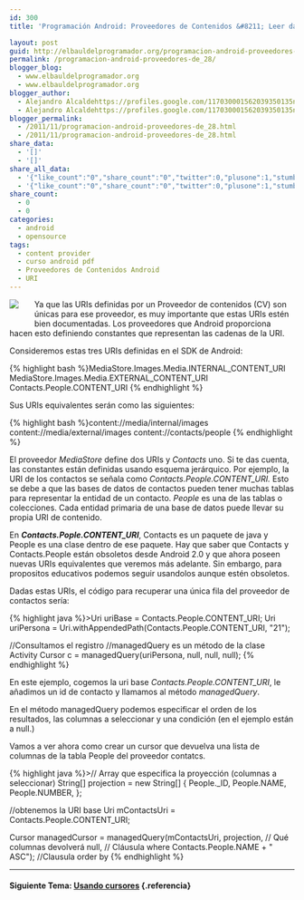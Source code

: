 ```yaml
---
id: 300
title: 'Programación Android: Proveedores de Contenidos &#8211; Leer datos mediante URIs'

layout: post
guid: http://elbauldelprogramador.org/programacion-android-proveedores-de-contenidos-leer-datos-mediante-uris/
permalink: /programacion-android-proveedores-de_28/
blogger_blog:
  - www.elbauldelprogramador.org
  - www.elbauldelprogramador.org
blogger_author:
  - Alejandro Alcaldehttps://profiles.google.com/117030001562039350135noreply@blogger.com
  - Alejandro Alcaldehttps://profiles.google.com/117030001562039350135noreply@blogger.com
blogger_permalink:
  - /2011/11/programacion-android-proveedores-de_28.html
  - /2011/11/programacion-android-proveedores-de_28.html
share_data:
  - '[]'
  - '[]'
share_all_data:
  - '{"like_count":"0","share_count":"0","twitter":0,"plusone":1,"stumble":0,"pinit":0,"count":1,"time":1333551781}'
  - '{"like_count":"0","share_count":"0","twitter":0,"plusone":1,"stumble":0,"pinit":0,"count":1,"time":1333551781}'
share_count:
  - 0
  - 0
categories:
  - android
  - opensource
tags:
  - content provider
  - curso android pdf
  - Proveedores de Contenidos Android
  - URI
---
```

<div class="separator" style="clear: both; text-align: center;">
  <a href="http://elbauldelprogramador.com/content/uploads/2013/07/iconoAndroid.png" imageanchor="1" style="clear:left; float:left;margin-right:1em; margin-bottom:1em"><img border="0" src="http://elbauldelprogramador.com/content/uploads/2013/07/iconoAndroid.png" style="clear:left; float:left;margin-right:1em; margin-bottom:1em" /></a>
</div>

Ya que las URIs definidas por un Proveedor de contenidos (CV) son únicas para ese proveedor, es muy importante que estas URIs estén bien documentadas. Los proveedores que Android proporciona hacen esto definiendo constantes que representan las cadenas de la URI.

Consideremos estas tres URIs definidas en el SDK de Android:

{% highlight bash %}MediaStore.Images.Media.INTERNAL_CONTENT_URI
MediaStore.Images.Media.EXTERNAL_CONTENT_URI
Contacts.People.CONTENT_URI
{% endhighlight %}

Sus URIs equivalentes serán como las siguientes:

{% highlight bash %}content://media/internal/images
content://media/external/images
content://contacts/people
{% endhighlight %}

  
<!--more-->

El proveedor *MediaStore* define dos URIs y *Contacts* uno. Si te das cuenta, las constantes están definidas usando esquema jerárquico. Por ejemplo, la URI de los contactos se señala como *Contacts.People.CONTENT_URI.* Esto se debe a que las bases de datos de contactos pueden tener muchas tablas para representar la entidad de un contacto. *People* es una de las tablas o colecciones. Cada entidad primaria de una base de datos puede llevar su propia URI de contenido.

<p class="alert">
  En <b><i>Contacts.Pople.CONTENT_URI</i></b>, Contacts es un paquete de java y People es una clase dentro de ese paquete. Hay que saber que Contacts y Contacts.People están obsoletos desde Android 2.0 y que ahora poseen nuevas URIs equivalentes que veremos más adelante. Sin embargo, para propositos educativos podemos seguir usandolos aunque estén obsoletos.
</p>

Dadas estas URIs, el código para recuperar una única fila del proveedor de contactos sería: 

{% highlight java %}>Uri uriBase = Contacts.People.CONTENT_URI;
Uri uriPersona = Uri.withAppendedPath(Contacts.People.CONTENT_URI, "21");

//Consultamos el registro
//managedQuery es un método de la clase Activity
Cursor c = managedQuery(uriPersona, null, null, null);
{% endhighlight %}

En este ejemplo, cogemos la uri base *Contacts.People.CONTENT_URI*, le añadimos un id de contacto y llamamos al método *managedQuery*.

En el método managedQuery podemos especificar el orden de los resultados, las columnas a seleccionar y una condición (en el ejemplo están a null.)

Vamos a ver ahora como crear un cursor que devuelva una lista de columnas de la tabla People del proveedor contatcs.

{% highlight java %}>// Array que especifica la proyección (columnas a seleccionar)
String[] projection = new String[] {
   People._ID,
   People.NAME,
   People.NUMBER,
};

//obtenemos la URI base
Uri mContactsUri = Contacts.People.CONTENT_URI;

Cursor managedCursor = managedQuery(mContactsUri, 
                                    projection, // Qué columnas devolverá
                                    null,       // Cláusula where
                                    Contacts.People.NAME + " ASC"); //Clausula order by
{% endhighlight %}

* * *

#### Siguiente Tema: [Usando cursores][1] {.referencia}





 [1]: /programacion-android-usando-cursores/